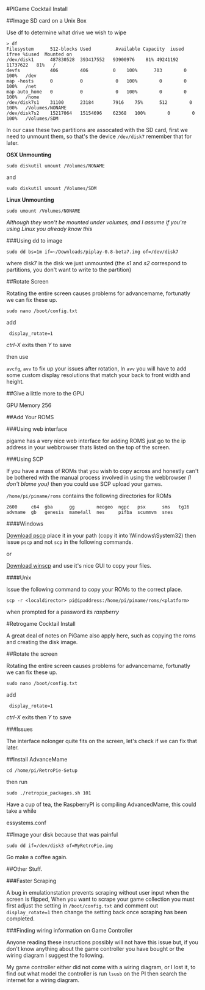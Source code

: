 #PIGame Cocktail Install

##Image SD card on a Unix Box

Use df to determine what drive we wish to wipe

	> df
	Filesystem		512-blocks Used  		Available Capacity  iused    ifree %iused  Mounted on
	/dev/disk1  	487830528  393417552   93900976    81% 49241192 11737622   81%   /
	devfs			406        406         0   	100%      703        0  100%   /dev
	map -hosts		0          0          	0   100%        0        0  100%   /net
	map auto_home	0          0          	0   100%        0        0  100%   /home
	/dev/disk7s1	31100      23184       7916    75%      512        0  100%   /Volumes/NONAME
	/dev/disk7s2	15217064   15154696    62368   100%        0        0  100%   /Volumes/SDM
	
In our case these two partitions are assocated with the SD card, first we need to unmount them, so that's the device `/dev/disk7` remember that for later.

**OSX Unmounting**

`sudo diskutil umount /Volumes/NONAME`

and

`sudo diskutil umount /Volumes/SDM`

**Linux Unmounting**

`sudo umount /Volumes/NONAME`

_Although they won't be mounted under volumes, and I assume if you're using Linux you already know this_

###Using dd to image
	
`sudo dd bs=1m if=~/Downloads/piplay-0.8-beta7.img of=/dev/disk7`

where disk7 is the disk we just unmounted (the _s1_ and _s2_ correspond to partitions, you don't want to write to the partition)

##Rotate Screen

Rotating the entire screen causes problems for advancemame, fortunatly we can fix these up.

`sudo nano /boot/config.txt`

add 

` display_rotate=1`

_ctrl-X_ exits then _Y_ to save

then use

`avcfg`, `avv` to fix up your issues after rotation, In `avv` you will have to add some custom display resolutions that match your back to front width and height.

##Give a little more to the GPU

GPU Memory 256

##Add Your ROMS

###Using web interface

pigame has a very nice web interface for adding ROMS just go to the ip address in your webbrowser thats listed on the top of the screen.

###Using SCP

If you have a mass of ROMs that you wish to copy across and honestly can't be bothered with the manual process involved in using the webbrowser _(I don't blame you)_ then you could use SCP upload your games.

`/home/pi/pimame/roms` contains the following directories for ROMs

	2600     c64  gba      gg        neogeo  ngpc   psx      sms   tg16
	advmame  gb   genesis  mame4all  nes     pifba  scummvm  snes
	
####Windows

[Download pscp](http://www.chiark.greenend.org.uk/~sgtatham/putty/download.html) place it in your path (copy it into \Windows\System32) then issue `pscp` and not `scp` in the following commands.

or

[Download winscp](http://winscp.net/eng/download.php) and use it's nice GUI to copy your files.

####Unix

Issue the following command to copy your ROMs to the correct place.

`scp -r <localdirector> pi@ipaddress:/home/pi/pimame/roms/<platform>`

when prompted for a password its _raspberry_


#Retrogame Cocktail Install

A great deal of notes on PiGame also apply here, such as copying the roms and creating the disk image.

##Rotate the screen

Rotating the entire screen causes problems for advancemame, fortunatly we can fix these up.

`sudo nano /boot/config.txt`

add 

` display_rotate=1`

_ctrl-X_ exits then _Y_ to save

###Issues

The interface nolonger quite fits on the screen, let's check if we can fix that later.

##Install AdvanceMame

`cd /home/pi/RetroPie-Setup` 

then run 

`sudo ./retropie_packages.sh 101` 

Have a cup of tea, the RaspberryPI is compiling AdvancedMame, this could take a while

essystems.conf

##Image your disk because that was painful

`sudo dd if=/dev/disk3 of=MyRetroPie.img`

Go make a coffee again.

##Other Stuff.

###Faster Scraping

A bug in emulationstation prevents scraping without user input when the screen is flipped, When you want to scrape your game collection you must first adjust the setting in `/boot/config.txt` and comment out `display_rotate=1` then change the setting back once scraping has been completed.

###Finding wiring information on Game Controller

Anyone reading these insructions possibly will not have this issue but, if you don't know anything about the game controller you have bought or the wiring diagram I suggest the following.

My game controller either did not come with a wiring diagram, or I lost it, to find out what model the controller is run `lsusb` on the PI then search the internet for a wiring diagram.

 
